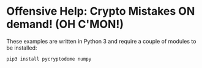 # Offensive Help: Crypto Mistakes ON demand! (OH C'MON!)

These examples are written in Python 3 and require a couple of modules to be installed:

`pip3 install pycryptodome numpy`


